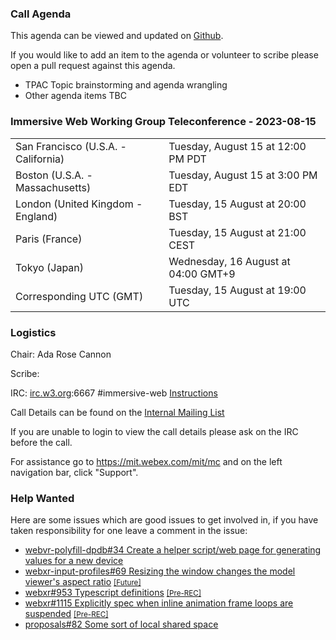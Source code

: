 ### Call Agenda

This agenda can be viewed and updated on [Github](https://github.com/immersive-web/administrivia/blob/main/meetings/wg/2023-08-15-Immersive_Web_Working_Group_Teleconference-agenda.md).

If you would like to add an item to the agenda or volunteer to scribe please open a pull request against this agenda.

- TPAC Topic brainstorming and agenda wrangling
- Other agenda items TBC

### Immersive Web Working Group Teleconference - 2023-08-15

<table>
<tr><td> San Francisco (U.S.A. - California) <td> Tuesday, August 15 at 12:00 PM PDT
<tr><td> Boston (U.S.A. - Massachusetts) <td> Tuesday, August 15 at 3:00 PM EDT
<tr><td> London (United Kingdom - England) <td> Tuesday, 15 August at 20:00 BST
<tr><td> Paris (France) <td> Tuesday, 15 August at 21:00 CEST
<tr><td> Tokyo (Japan) <td> Wednesday, 16 August at 04:00 GMT+9
<tr><td> Corresponding UTC (GMT) <td> Tuesday, 15 August at 19:00 UTC
</table>

### Logistics

Chair: Ada Rose Cannon

Scribe:

IRC: [irc.w3.org](http://irc.w3.org/):6667 #immersive-web [Instructions](https://github.com/immersive-web/administrivia/blob/main/IRC.md)

Call Details can be found on the [Internal Mailing List](https://lists.w3.org/Archives/Member/internal-immersive-web/2019Feb/0002.html)

If you are unable to login to view the call details please ask on the IRC before the call.

For assistance go to https://mit.webex.com/mit/mc  and on the left navigation bar, click "Support".

### Help Wanted

Here are some issues which are good issues to get involved in, if you have taken responsibility for one leave a comment in the issue:

- [webvr-polyfill-dpdb#34 Create a helper script/web page for generating values for a new device](https://github.com/immersive-web/webvr-polyfill-dpdb/issues/34)
- [webxr-input-profiles#69 Resizing the window changes the model viewer's aspect ratio](https://github.com/immersive-web/webxr-input-profiles/issues/69) [<small>[Future]</small>](https://api.github.com/repos/immersive-web/webxr-input-profiles/milestones/4)
- [webxr#953 Typescript definitions](https://github.com/immersive-web/webxr/issues/953) [<small>[Pre-REC]</small>](https://api.github.com/repos/immersive-web/webxr/milestones/16)
- [webxr#1115 Explicitly spec when inline animation frame loops are suspended](https://github.com/immersive-web/webxr/issues/1115) [<small>[Pre-REC]</small>](https://api.github.com/repos/immersive-web/webxr/milestones/16)
- [proposals#82 Some sort of local shared space](https://github.com/immersive-web/proposals/issues/82)


              
